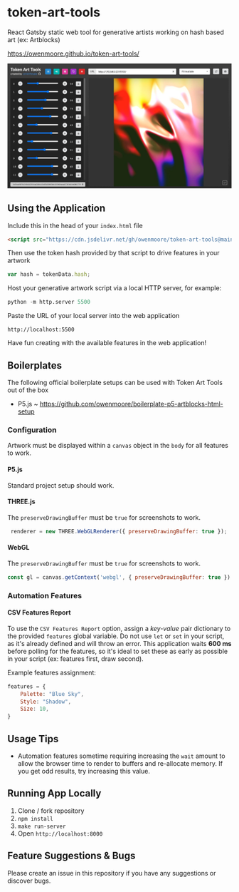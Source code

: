 # token-art-tools
React Gatsby static web tool for generative artists working on hash based art (ex: Artblocks)

https://owenmoore.github.io/token-art-tools/

![screenshot](docs/preview.jpg)

## Using the Application

Include this in the head of your `index.html` file

```html
<script src="https://cdn.jsdelivr.net/gh/owenmoore/token-art-tools@main/providers/artblocks.js"></script>
```

Then use the token hash provided by that script to drive features in your artwork
```javascript
var hash = tokenData.hash;
```

Host your generative artwork script via a local HTTP server, for example:

```python
python -m http.server 5500
```

Paste the URL of your local server into the web application

```
http://localhost:5500
```

Have fun creating with the available features in the web application!

## Boilerplates

The following official boilerplate setups can be used with Token Art Tools out of the box

- P5.js ~ https://github.com/owenmoore/boilerplate-p5-artblocks-html-setup

### Configuration

Artwork must be displayed within a `canvas` object in the `body` for all features to work.

#### P5.js

Standard project setup should work.

#### THREE.js

The `preserveDrawingBuffer` must be `true` for screenshots to work.

```javascript
 renderer = new THREE.WebGLRenderer({ preserveDrawingBuffer: true });

```

#### WebGL

The `preserveDrawingBuffer` must be `true` for screenshots to work.

```javascript
const gl = canvas.getContext('webgl', { preserveDrawingBuffer: true })
```

### Automation Features

#### CSV Features Report 

To use the `CSV Features Report` option, assign a *key-value* pair dictionary to the provided `features` global variable. Do not use `let` or `set` in your script, as it's already defined and will throw an error. This application waits **600 ms** before polling for the features, so it's ideal to set these as early as possible in your script (ex: features first, draw second).

Example features assignment:

```javascript
features = {
    Palette: "Blue Sky",
    Style: "Shadow",
    Size: 10,
}
```

## Usage Tips

- Automation features sometime requiring increasing the `wait` amount to allow the browser time to render to buffers and re-allocate memory. If you get odd results, try increasing this value.

## Running App Locally

1) Clone / fork repository
2) `npm install`
3) `make run-server`
4) Open `http://localhost:8000`

## Feature Suggestions & Bugs

Please create an issue in this repository if you have any suggestions or discover bugs.